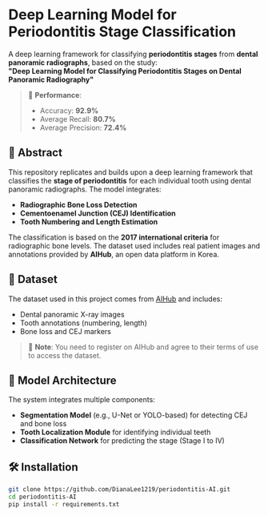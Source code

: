 # Deep Learning Model for Periodontitis Stage Classification

A deep learning framework for classifying **periodontitis stages** from **dental panoramic radiographs**, based on the study:  
**"Deep Learning Model for Classifying Periodontitis Stages on Dental Panoramic Radiography"**

> 📌 **Performance**:  
> - Accuracy: **92.9%**  
> - Average Recall: **80.7%**  
> - Average Precision: **72.4%**

## 📄 Abstract

This repository replicates and builds upon a deep learning framework that classifies the **stage of periodontitis** for each individual tooth using dental panoramic radiographs. The model integrates:

- **Radiographic Bone Loss Detection**  
- **Cementoenamel Junction (CEJ) Identification**  
- **Tooth Numbering and Length Estimation**

The classification is based on the **2017 international criteria** for radiographic bone levels. The dataset used includes real patient images and annotations provided by **AIHub**, an open data platform in Korea.

## 📁 Dataset

The dataset used in this project comes from [AIHub](https://aihub.or.kr/) and includes:

- Dental panoramic X-ray images  
- Tooth annotations (numbering, length)  
- Bone loss and CEJ markers

> 📌 **Note**: You need to register on AIHub and agree to their terms of use to access the dataset.

## 🧠 Model Architecture

The system integrates multiple components:

- **Segmentation Model** (e.g., U-Net or YOLO-based) for detecting CEJ and bone loss  
- **Tooth Localization Module** for identifying individual teeth  
- **Classification Network** for predicting the stage (Stage I to IV)

## 🛠️ Installation

```bash
git clone https://github.com/DianaLee1219/periodontitis-AI.git
cd periodontitis-AI
pip install -r requirements.txt

